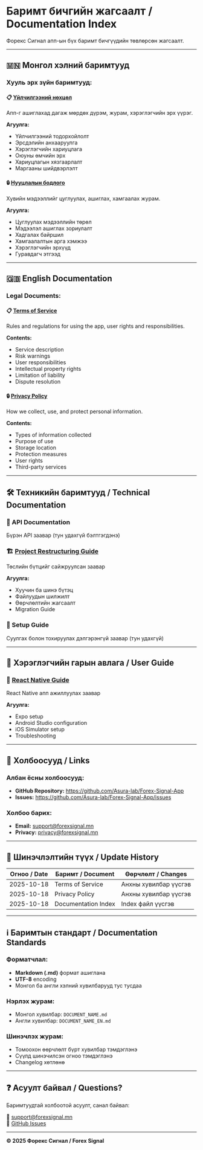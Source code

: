 # Баримт бичгийн жагсаалт / Documentation Index

Форекс Сигнал апп-ын бүх баримт бичгүүдийн төвлөрсөн жагсаалт.

---

## 🇲🇳 Монгол хэлний баримтууд

### Хууль эрх зүйн баримтууд:

#### 📋 [Үйлчилгээний нөхцөл](TERMS_OF_SERVICE.md)

Апп-г ашиглахад дагаж мөрдөх дүрэм, журам, хэрэглэгчийн эрх үүрэг.

**Агуулга:**

- Үйлчилгээний тодорхойлолт
- Эрсдэлийн анхааруулга
- Хэрэглэгчийн хариуцлага
- Оюуны өмчийн эрх
- Хариуцлагын хязгаарлалт
- Маргааны шийдвэрлэлт

#### 🔒 [Нууцлалын бодлого](PRIVACY_POLICY.md)

Хувийн мэдээллийг цуглуулах, ашиглах, хамгаалах журам.

**Агуулга:**

- Цуглуулах мэдээллийн төрөл
- Мэдээлэл ашиглах зориулалт
- Хадгалах байршил
- Хамгаалалтын арга хэмжээ
- Хэрэглэгчийн эрхүүд
- Гуравдагч этгээд

---

## 🇬🇧 English Documentation

### Legal Documents:

#### 📋 [Terms of Service](TERMS_OF_SERVICE_EN.md)

Rules and regulations for using the app, user rights and responsibilities.

**Contents:**

- Service description
- Risk warnings
- User responsibilities
- Intellectual property rights
- Limitation of liability
- Dispute resolution

#### 🔒 [Privacy Policy](PRIVACY_POLICY_EN.md)

How we collect, use, and protect personal information.

**Contents:**

- Types of information collected
- Purpose of use
- Storage location
- Protection measures
- User rights
- Third-party services

---

## 🛠️ Техникийн баримтууд / Technical Documentation

### 📖 API Documentation

Бүрэн API заавар (тун удахгүй бэлтгэгдэнэ)

### 🏗️ [Project Restructuring Guide](PROJECT_RESTRUCTURING.md)

Төслийн бүтцийг сайжруулсан заавар

**Агуулга:**

- Хуучин ба шинэ бүтэц
- Файлуудын шилжилт
- Өөрчлөлтийн жагсаалт
- Migration Guide

### 🔧 Setup Guide

Суулгах болон тохируулах дэлгэрэнгүй заавар (тун удахгүй)

---

## 📱 Хэрэглэгчийн гарын авлага / User Guide

### 🚀 [React Native Guide](../REACT_NATIVE_GUIDE.md)

React Native апп ажиллуулах заавар

**Агуулга:**

- Expo setup
- Android Studio configuration
- iOS Simulator setup
- Troubleshooting

---

## 🔗 Холбоосууд / Links

### Албан ёсны холбоосууд:

- **GitHub Repository:** https://github.com/Asura-lab/Forex-Signal-App
- **Issues:** https://github.com/Asura-lab/Forex-Signal-App/issues

### Холбоо барих:

- **Email:** support@forexsignal.mn
- **Privacy:** privacy@forexsignal.mn

---

## 📅 Шинэчлэлтийн түүх / Update History

| Огноо / Date | Баримт / Document   | Өөрчлөлт / Changes    |
| ------------ | ------------------- | --------------------- |
| 2025-10-18   | Terms of Service    | Анхны хувилбар үүсгэв |
| 2025-10-18   | Privacy Policy      | Анхны хувилбар үүсгэв |
| 2025-10-18   | Documentation Index | Index файл үүсгэв     |

---

## ℹ️ Баримтын стандарт / Documentation Standards

### Форматчлал:

- **Markdown (.md)** формат ашиглана
- **UTF-8** encoding
- Монгол ба англи хэлний хувилбарууд тус тусдаа

### Нэрлэх журам:

- Монгол хувилбар: `DOCUMENT_NAME.md`
- Англи хувилбар: `DOCUMENT_NAME_EN.md`

### Шинэчлэх журам:

- Томоохон өөрчлөлт бүрт хувилбар тэмдэглэнэ
- Сүүлд шинэчилсэн огноо тэмдэглэнэ
- Changelog хөтлөнө

---

## ❓ Асуулт байвал / Questions?

Баримтуудтай холбоотой асуулт, санал байвал:

📧 support@forexsignal.mn  
🐛 [GitHub Issues](https://github.com/Asura-lab/Forex-Signal-App/issues)

---

**© 2025 Форекс Сигнал / Forex Signal**
